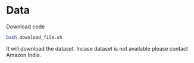# Data

Download code

```bash
bash download_file.sh
```

It will download the dataset. 
Incase dataset is not available please contact Amazon India. 